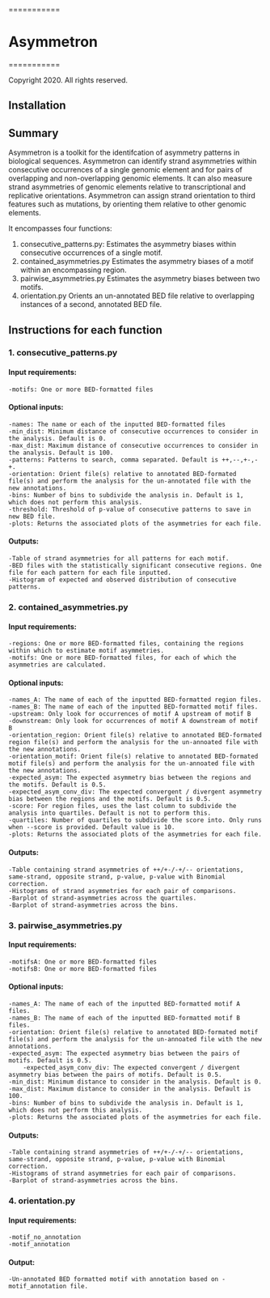 ===========
# Asymmetron
===========

Copyright 2020. All rights reserved.

## Installation


## Summary 

Asymmetron is a toolkit for the identifcation of asymmetry patterns in biological sequences. Asymmetron can identify strand asymmetries within consecutive occurrences of a single genomic element and for pairs of overlapping and non-overlapping genomic elements. It can also measure strand asymmetries of genomic elements relative to transcriptional and replicative orientations. Asymmetron can assign strand orientation to third features such as mutations, by orienting them relative to other genomic elements. 

It encompasses four functions:
1.	consecutive_patterns.py:	Estimates the asymmetry biases within consecutive occurrences of a single motif.
2.	contained_asymmetries.py	Estimates the asymmetry biases of a motif within an encompassing region.	
3.	pairwise_asymmetries.py		Estimates the asymmetry biases between two motifs.
4.	orientation.py			Orients an un-annotated BED file relative to overlapping instances of a second, annotated BED file.

## Instructions for each function

### 1. consecutive_patterns.py
#### Input requirements:
	-motifs: One or more BED-formatted files
#### Optional inputs:
	-names: The name or each of the inputted BED-formatted files
	-min_dist: Minimum distance of consecutive occurrences to consider in the analysis. Default is 0.
	-max_dist: Maximum distance of consecutive occurrences to consider in the analysis. Default is 100.
	-patterns: Patterns to search, comma separated. Default is ++,--,+-,-+.
	-orientation: Orient file(s) relative to annotated BED-formated file(s) and perform the analysis for the un-annotated file with the new annotations.
	-bins: Number of bins to subdivide the analysis in. Default is 1, which does not perform this analysis.
	-threshold: Threshold of p-value of consecutive patterns to save in new BED file.
	-plots: Returns the associated plots of the asymmetries for each file.
#### Outputs:
	-Table of strand asymmetries for all patterns for each motif.
	-BED files with the statistically significant consecutive regions. One file for each pattern for each file inputted.
	-Histogram of expected and observed distribution of consecutive patterns.

### 2. contained_asymmetries.py
#### Input requirements:
	-regions: One or more BED-formatted files, containing the regions within which to estimate motif asymmetries.
	-motifs: One or more BED-formatted files, for each of which the asymmetries are calculated.
#### Optional inputs:
	-names_A: The name of each of the inputted BED-formatted region files.
	-names_B: The name of each of the inputted BED-formatted motif files.
	-upstream: Only look for occurrences of motif A upstream of motif B
	-downstream: Only look for occurrences of motif A downstream of motif B
	-orientation_region: Orient file(s) relative to annotated BED-formated region file(s) and perform the analysis for the un-annoated file with the new annotations.
	-orientation_motif: Orient file(s) relative to annotated BED-formated motif file(s) and perform the analysis for the un-annoated file with the new annotations.
	-expected_asym: The expected asymmetry bias between the regions and the motifs. Default is 0.5.
	-expected_asym_conv_div: The expected convergent / divergent asymmetry bias between the regions and the motifs. Default is 0.5.
	-score: For region files, uses the last column to subdivide the analysis into quartiles. Default is not to perform this.
	-quartiles: Number of quartiles to subdivide the score into. Only runs when --score is provided. Default value is 10.
	-plots: Returns the associated plots of the asymmetries for each file.
#### Outputs:
	-Table containing strand asymmetries of ++/+-/-+/-- orientations, same-strand, opposite strand, p-value, p-value with Binomial correction.
	-Histograms of strand asymmetries for each pair of comparisons.
	-Barplot of strand-asymmetries across the quartiles.
	-Barplot of strand-asymmetries across the bins.

### 3. pairwise_asymmetries.py
#### Input requirements:
	-motifsA: One or more BED-formatted files
	-motifsB: One or more BED-formatted files
#### Optional inputs:
	-names_A: The name of each of the inputted BED-formatted motif A files.
	-names_B: The name of each of the inputted BED-formatted motif B files.
	-orientation: Orient file(s) relative to annotated BED-formated motif file(s) and perform the analysis for the un-annoated file with the new annotations.
	-expected_asym: The expected asymmetry bias between the pairs of motifs. Default is 0.5.
        -expected_asym_conv_div: The expected convergent / divergent asymmetry bias between the pairs of motifs. Default is 0.5.
	-min_dist: Minimum distance to consider in the analysis. Default is 0.
	-max_dist: Maximum distance to consider in the analysis. Default is 100.
	-bins: Number of bins to subdivide the analysis in. Default is 1, which does not perform this analysis.
	-plots: Returns the associated plots of the asymmetries for each file.
#### Outputs:
	-Table containing strand asymmetries of ++/+-/-+/-- orientations, same-strand, opposite strand, p-value, p-value with Binomial correction.
	-Histograms of strand asymmetries for each pair of comparisons.
	-Barplot of strand-asymmetries across the bins.

### 4. orientation.py 	
#### Input requirements:
	-motif_no_annotation
	-motif_annotation
#### Output:
	-Un-annotated BED formatted motif with annotation based on -motif_annotation file.
